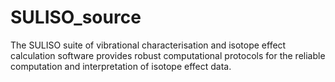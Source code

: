# SULISO_source
The SULISO suite of vibrational characterisation and isotope effect calculation software provides robust computational protocols for the reliable computation and interpretation of isotope effect data.
